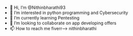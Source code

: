 - 👋 Hi, I’m @Nithinbharathi93
- 👀 I’m interested in python programming and Cybersecurity
- 🌱 I’m currently learning Pentesting
- 💞️ I’m looking to collaborate on app developing offers
- 📫 How to reach me fiverr--> nithinbharathi

<!---
Nithinbharathi93/Nithinbharathi93 is a ✨ special ✨ repository because its `README.md` (this file) appears on your GitHub profile.
You can click the Preview link to take a look at your changes.
--->
